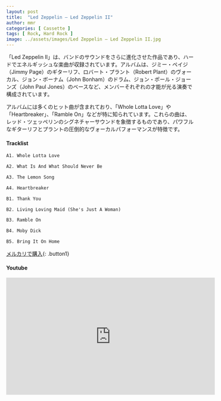 ```yaml
---
layout: post
title:  "Led Zeppelin – Led Zeppelin II"
author: mmr
categories: [ Cassette ]
tags: [ Rock, Hard Rock ]
image: ../assets/images/Led Zeppelin – Led Zeppelin II.jpg
---
```


「Led Zeppelin II」は、バンドのサウンドをさらに進化させた作品であり、ハードでエネルギッシュな楽曲が収録されています。アルバムは、ジミー・ペイジ（Jimmy Page）のギターリフ、ロバート・プラント（Robert Plant）のヴォーカル、ジョン・ボーナム（John Bonham）のドラム、ジョン・ポール・ジョーンズ（John Paul Jones）のベースなど、メンバーそれぞれの才能が光る演奏で構成されています。

アルバムには多くのヒット曲が含まれており、「Whole Lotta Love」や「Heartbreaker」、「Ramble On」などが特に知られています。これらの曲は、レッド・ツェッペリンのシグネチャーサウンドを象徴するものであり、パワフルなギターリフとプラントの圧倒的なヴォーカルパフォーマンスが特徴です。

#### Tracklist
```md
A1. Whole Lotta Love

A2. What Is And What Should Never Be

A3. The Lemon Song

A4. Heartbreaker

B1. Thank You

B2. Living Loving Maid (She's Just A Woman)

B3. Ramble On

B4. Moby Dick

B5. Bring It On Home
```

[メルカリで購入](https://jp.mercari.com/item/m17507286292?afid=6142608987){: .button1}

#### Youtube
<iframe width="560" height="315" src="https://www.youtube.com/embed/W2bxOJX-E3M?si=M6YK6py45hbfKlGz" title="YouTube video player" frameborder="0" allow="accelerometer; autoplay; clipboard-write; encrypted-media; gyroscope; picture-in-picture; web-share" referrerpolicy="strict-origin-when-cross-origin" allowfullscreen></iframe>